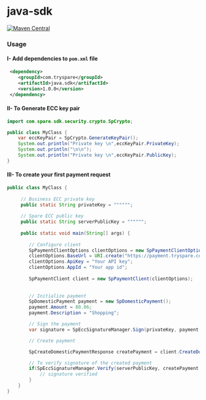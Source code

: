 # java-sdk
[![Maven Central](https://maven-badges.herokuapp.com/maven-central/com.tryspare/java.sdk/badge.svg?style=plastic)](https://maven-badges.herokuapp.com/maven-central/com.tryspare/java.sdk)

### Usage

#### I- Add dependencies to ```pom.xml``` file

```xml
 <dependency>
    <groupId>com.tryspare</groupId>
    <artifactId>java.sdk</artifactId>
    <version>1.0.0</version>
 </dependency>
``` 

#### II- To Generate ECC key pair

```java
import com.spare.sdk.security.crypto.SpCrypto;

public class MyClass {
    var eccKeyPair = SpCrypto.GenerateKeyPair();
    System.out.println("Private key \n",eccKeyPair.PrivateKey);
    System.out.println("\n\n");
    System.out.println("Private key \n",eccKeyPair.PublicKey);
}
```

#### III- To create your first payment request

```java
public class MyClass {
    
     // Business ECC private key
     public static String privateKey = """""";
     
     // Spare ECC public key
     public static String serverPublicKey = """""";
 
     public static void main(String[] args) {
 
        // Configure client
        SpPaymentClientOptions clientOptions = new SpPaymentClientOptions();
        clientOptions.BaseUrl = URI.create("https://payment.tryspare.com");
        clientOptions.ApiKey = "Your API key";
        clientOptions.AppId = "Your app id";
    
        SpPaymentClient client = new SpPaymentClient(clientOptions);
    
    
        // Initialize payment
        SpDomesticPayment payment = new SpDomesticPayment();
        payment.Amount = 80.06;
        payment.Description = "Shopping";

        // Sign the payment 
        var signature = SpEccSignatureManager.Sign(privateKey, payment.toJsonString());

        // Create payment

        SpCreateDomesticPaymentResponse createPayment = client.CreateDomesticPayment(payment,signature);

        // To verify signature of the created payment 
        if(SpEccSignatureManager.Verify(serverPublicKey, createPayment.Payment.toJsonString(), createPayment.Signature)){
            // signature verified
        }
    }
}
```